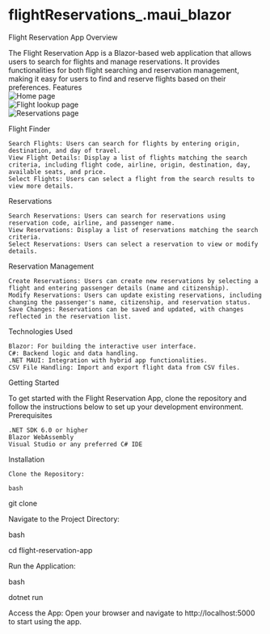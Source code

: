 # flightReservations_.maui_blazor

Flight Reservation App
Overview

The Flight Reservation App is a Blazor-based web application that allows users to search for flights and manage reservations. It provides functionalities for both flight searching and reservation management, making it easy for users to find and reserve flights based on their preferences.
Features
<br/>
 ![Home page](https://res.cloudinary.com/duk3olmgh/image/upload/v1722977417/flight_reservation_app1_pduagr.png)
 <br/> 
 ![Flight lookup page](https://res.cloudinary.com/duk3olmgh/image/upload/v1722977430/flight_reservation_app2_ckf7ls.png)
 <br/>
 ![Reservations page](https://res.cloudinary.com/duk3olmgh/image/upload/v1722977446/flight_reservation_app6_ngcxae.png)
 <br/>






Flight Finder

    Search Flights: Users can search for flights by entering origin, destination, and day of travel.
    View Flight Details: Display a list of flights matching the search criteria, including flight code, airline, origin, destination, day, available seats, and price.
    Select Flights: Users can select a flight from the search results to view more details.

Reservations

    Search Reservations: Users can search for reservations using reservation code, airline, and passenger name.
    View Reservations: Display a list of reservations matching the search criteria.
    Select Reservations: Users can select a reservation to view or modify details.

Reservation Management

    Create Reservations: Users can create new reservations by selecting a flight and entering passenger details (name and citizenship).
    Modify Reservations: Users can update existing reservations, including changing the passenger's name, citizenship, and reservation status.
    Save Changes: Reservations can be saved and updated, with changes reflected in the reservation list.

Technologies Used

    Blazor: For building the interactive user interface.
    C#: Backend logic and data handling.
    .NET MAUI: Integration with hybrid app functionalities.
    CSV File Handling: Import and export flight data from CSV files.

Getting Started

To get started with the Flight Reservation App, clone the repository and follow the instructions below to set up your development environment.
Prerequisites

    .NET SDK 6.0 or higher
    Blazor WebAssembly
    Visual Studio or any preferred C# IDE

Installation

    Clone the Repository:

    bash

git clone <repository-url>

Navigate to the Project Directory:

bash

cd flight-reservation-app

Run the Application:

bash

dotnet run

Access the App:
Open your browser and navigate to http://localhost:5000 to start using the app.
